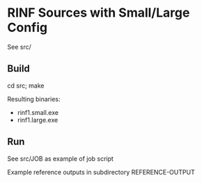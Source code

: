 # RINF Sources with Small/Large Config

See src/

## Build

cd src; make

Resulting binaries:
* rinf1.small.exe
* rinf1.large.exe

## Run

See src/JOB as example of job script

Example reference outputs in subdirectory REFERENCE-OUTPUT

